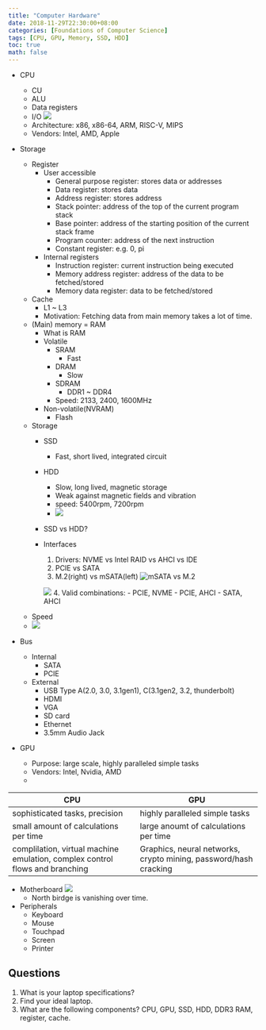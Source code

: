 ```yaml
---
title: "Computer Hardware"
date: 2018-11-29T22:30:00+08:00
categories: [Foundations of Computer Science]
tags: [CPU, GPU, Memory, SSD, HDD]
toc: true
math: false
---
```


- CPU
    - CU
    - ALU
    - Data registers
    - I/O
    ![](https://qph.fs.quoracdn.net/main-qimg-9be4168022f2e8a08981cbd1134651c3)
    - Architecture: x86, x86-64, ARM, RISC-V, MIPS
    - Vendors: Intel, AMD, Apple
- Storage
    - Register
        - User accessible
            - General purpose register: stores data or addresses
            - Data register: stores data
            - Address register: stores address
            - Stack pointer: address of the top of the current program stack
            - Base pointer: address of the starting position of the current stack frame
            - Program counter: address of the next instruction
            - Constant register: e.g. 0, pi
        - Internal registers
            - Instruction register: current instruction being executed
            - Memory address register: address of the data to be fetched/stored
            - Memory data register: data to be fetched/stored
    - Cache
        - L1 ~ L3
        - Motivation: Fetching data from main memory takes a lot of time.
    - (Main) memory = RAM
        - What is RAM
        - Volatile
            - SRAM
                - Fast
            - DRAM
                - Slow
            - SDRAM
                - DDR1 ~ DDR4
            - Speed: 2133, 2400, 1600MHz
        - Non-volatile(NVRAM)
            - Flash
    - Storage
        - SSD
            - Fast, short lived, integrated circuit
        - HDD
            - Slow, long lived, magnetic storage
            - Weak against magnetic fields and vibration
            - speed: 5400rpm, 7200rpm
            - ![](https://www.cs.uic.edu/~jbell/CourseNotes/OperatingSystems/images/Chapter10/10_01_DiskMechanism.jpg)
        - SSD vs HDD?
        - Interfaces
            1. Drivers: NVME vs Intel RAID vs AHCI vs IDE
            2. PCIE vs SATA
            3. M.2(right) vs mSATA(left)
            ![mSATA vs M.2](https://upload.wikimedia.org/wikipedia/commons/c/c5/M.2_and_mSATA_SSDs_comparison.jpg)

            ![](https://cclgroupltd.com/wp-content/uploads/2018/07/03_SATA_Express_interface.png)
            4. Valid combinations:
                - PCIE, NVME
                - PCIE, AHCI
                - SATA, AHCI
    - Speed
    - ![](https://images.bit-tech.net/content_images/2007/11/the_secrets_of_pc_memory_part_1/hei.png)

- Bus
    - Internal
        - SATA
        - PCIE
    - External
        - USB Type A(2.0, 3.0, 3.1gen1), C(3.1gen2, 3.2, thunderbolt)
        - HDMI
        - VGA
        - SD card
        - Ethernet
        - 3.5mm Audio Jack
- GPU
    - Purpose: large scale, highly paralleled simple tasks
    - Vendors: Intel, Nvidia, AMD
    -
|              CPU               |              GPU              |
| ------------------------------ | ----------------------------- |
| sophisticated tasks, precision | highly paralleled simple tasks|
| small amount of calculations per time | large anoumt of calculations per time |
| complilation, virtual machine emulation, complex control flows and branching | Graphics, neural networks, crypto mining, password/hash cracking |

- Motherboard
![](https://i.imgur.com/tD2o5a5.png)
    - North birdge is vanishing over time.
- Peripherals
    - Keyboard
    - Mouse
    - Touchpad
    - Screen
    - Printer

## Questions
1. What is your laptop specifications?
2. Find your ideal laptop.
3. What are the following components? CPU, GPU, SSD, HDD, DDR3 RAM, register, cache.
